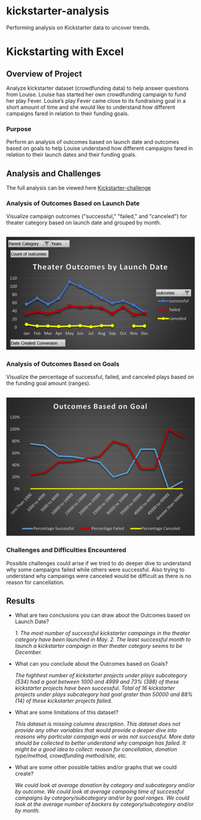 # kickstarter-analysis
Performing analysis on Kickstarter data to uncover trends.
# Kickstarting with Excel

## Overview of Project
Analyze kickstarter dataset (crowdfunding data) to help answer questions from Louise. 
Louise has started her own crowdfunding campaign to fund her play Fever.
Louise’s play Fever came close to its fundraising goal in a short amount of time and she would like to understand how different campaigns fared in relation to their funding goals.
### Purpose
Perform an analysis of outcomes based on launch date and outcomes based on goals to help Louise understand how different campaigns fared in relation to their launch dates and their funding goals.

## Analysis and Challenges

The full analysis can be viewed here [Kickstarter-challenge](Kickstarter_Challenge.zip)

### Analysis of Outcomes Based on Launch Date

Visualize campaign outcomes ("successful," "failed," and "canceled") for theater category based on launch date and grouped by month.  


![Theater Outcomes vs Launch](Resources/Theater_Outcomes_vs_Launch.png)
---
### Analysis of Outcomes Based on Goals

Visualize the percentage of successful, failed, and canceled plays based on the funding goal amount (ranges).

![Outcomes vs Goals](Resources/Outcomes_vs_Goals.png)  
---
### Challenges and Difficulties Encountered
Possible challenges could arise if we tried to do deeper dive to understand why some campaigns failed while others were successful. Also trying to understand why campaings were canceled would be difficult as there is no reason for cancellation.

## Results

- What are two conclusions you can draw about the Outcomes based on Launch Date?

   *1. The most number of successful kickstarter campaings in the theater category have been launched in May.*
   *2. The least successful month to launch a kickstarter campaign in ther theater category seems to be December.*

- What can you conclude about the Outcomes based on Goals?

  *The highhest number of kickstarter projects under plays subcategory (534) had a goal between 1000 and 4999 and 73% (388) of these kickstarter projects have been successful.
  Total of 16 kickstarter projects under plays subcategory had goal grater than 50000 and 88% (14) of these kickstarter projects failed.*
  
- What are some limitations of this dataset?

  *This dataset is missing columns description. 
  This dataset does not provide any other variables that would provide a deeper dive into reasons why particular campaign was or was not successful. More data should be collected to better understand why campaign has failed. It might be a good idea to collect: reason for cancellation, donation type/method, crowdfunding method/site, etc.*


- What are some other possible tables and/or graphs that we could create?

  *We could look at average donation by category and subcategory and/or by outcome.
  We could look at average campaing time of successful campaigns by category/subcategory and/or by goal ranges.
  We could look at the average number of backers by category/subcategory and/or by month.*
  
